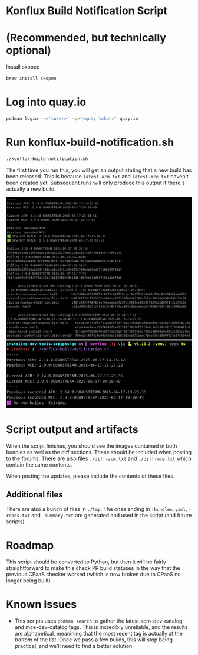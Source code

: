 # Konflux Build Notification Script

# (Recommended, but technically optional)
Install skopeo
```bash
brew install skopeo
```

# Log into quay.io
```bash
podman login -u='<user>' -p='<quay token>' quay.io
```

# Run konflux-build-notification.sh
```bash
./konflux-build-notification.sh
```

The first time you run this, you will get an output stating that a new build has been released. This is because `latest-acm.txt` and `latest-mce.txt` haven't been created yet. Subsequent runs will only produce this output if there's actually a new build.

![alt text](assets/expected-output.png)
![alt text](assets/expected-output-2.png)

# Script output and artifacts
When the script finishes, you should see the images contained in both bundles as well as the diff sections. These should be included when posting to the forums. There are also files `./diff-acm.txt` and `./diff-mce.txt` which contain the same contents.

When posting the updates, please include the contents of these files.

## Additional files
There are also a bunch of files in `./tmp`. The ones ending in `-bundles.yaml`, `-repos.txt` and `-summary.txt` are generated and used in the script (and future scripts)


# Roadmap
This script should be converted to Python, but then it will be fairly straightforward to make this check PR build statuses in the way that the previous CPaaS checker worked (which is now broken due to CPaaS no longer being built)


# Known Issues
- This scripts uses `podman search` to gather the latest acm-dev-catalog and mce-dev-catalog tags. This is incredibly unreliable, and the results are alphabetical, meanining that the most recent tag is actually at the *bottom* of the list. Once we pass a few builds, this will stop being practical, and we'll need to find a better solution